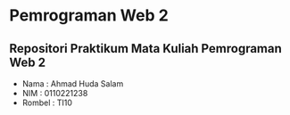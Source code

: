 # Pemrograman Web 2
## Repositori Praktikum Mata Kuliah Pemrograman Web 2
- Nama : Ahmad Huda Salam
- NIM : 0110221238
- Rombel : TI10

